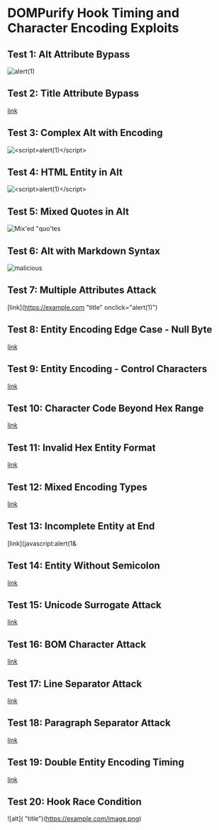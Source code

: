 # DOMPurify Hook Timing and Character Encoding Exploits

## Test 1: Alt Attribute Bypass
![<script>alert(1)</script>](https://example.com/image.png)

## Test 2: Title Attribute Bypass
[link](https://example.com "javascript:alert(1)")

## Test 3: Complex Alt with Encoding
![&lt;script&gt;alert(1)&lt;/script&gt;](https://example.com/image.png)

## Test 4: HTML Entity in Alt
![&#60;script&#62;alert(1)&#60;/script&#62;](https://example.com/image.png)

## Test 5: Mixed Quotes in Alt
![Mix'ed "quo'tes <script>](https://example.com/image.png)

## Test 6: Alt with Markdown Syntax
![[malicious](javascript:alert(1))](/https://example.com/image.png)

## Test 7: Multiple Attributes Attack
[link](https://example.com "title" onclick="alert(1)")

## Test 8: Entity Encoding Edge Case - Null Byte
[link](javascript:alert\x00(1))

## Test 9: Entity Encoding - Control Characters
[link](javascript:alert\u0001(1))

## Test 10: Character Code Beyond Hex Range
[link](javascript:alert(🚀))

## Test 11: Invalid Hex Entity Format
[link](javascript&XX;alert&YY;(1))

## Test 12: Mixed Encoding Types
[link](javascrip&116;:aler&116;(1))

## Test 13: Incomplete Entity at End
[link](javascript:alert(1&

## Test 14: Entity Without Semicolon
[link](javascript&58alert&401&41)

## Test 15: Unicode Surrogate Attack
[link](java\uD83D\uDE80script:alert(1))

## Test 16: BOM Character Attack
[link](﻿javascript:alert(1))

## Test 17: Line Separator Attack
[link](javascript:alert(1))

## Test 18: Paragraph Separator Attack
[link](javascript:alert(1))

## Test 19: Double Entity Encoding Timing
[link](&amp;#106;&amp;#97;vascript:alert(1))

## Test 20: Hook Race Condition
![alt](<script>alert(1)</script> "title")(https://example.com/image.png)
